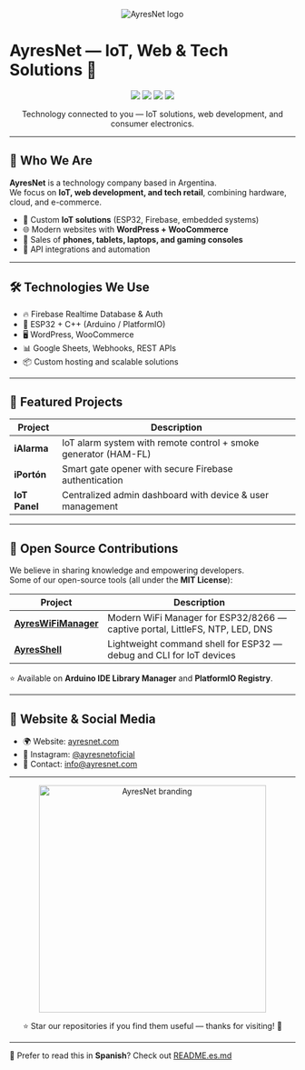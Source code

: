 <p align="center">
  <img src="https://res.cloudinary.com/dxunooptp/image/upload/v1754359437/banner_github_20250804_225256_0000_i9yrwv.jpg" alt="AyresNet logo"/>
</p>

# AyresNet — IoT, Web & Tech Solutions 👋

<p align="center">
  <img src="https://img.shields.io/badge/ESP32-ready-blue?logo=espressif" />
  <img src="https://img.shields.io/badge/Firebase-integrated-orange?logo=firebase" />
  <img src="https://img.shields.io/badge/WordPress-eCommerce-blueviolet?logo=wordpress" />
  <img src="https://img.shields.io/badge/Arctic%20Code%20Vault%20Contributor-%F0%9F%8F%94%EF%B8%8F-blue" />
</p>

<p align="center">
  Technology connected to you — IoT solutions, web development, and consumer electronics.
</p>

---

## 🚀 Who We Are

**AyresNet** is a technology company based in Argentina.  
We focus on **IoT, web development, and tech retail**, combining hardware, cloud, and e-commerce.

- 🧠 Custom **IoT solutions** (ESP32, Firebase, embedded systems)  
- 🌐 Modern websites with **WordPress + WooCommerce**  
- 📱 Sales of **phones, tablets, laptops, and gaming consoles**  
- 🧩 API integrations and automation  

---

## 🛠️ Technologies We Use

- 🔥 Firebase Realtime Database & Auth  
- 📶 ESP32 + C++ (Arduino / PlatformIO)  
- 🖥️ WordPress, WooCommerce  
- 📊 Google Sheets, Webhooks, REST APIs  
- 📦 Custom hosting and scalable solutions  

---

## 📱 Featured Projects

| Project      | Description                                                  |
|--------------|--------------------------------------------------------------|
| **iAlarma**  | IoT alarm system with remote control + smoke generator (HAM-FL) |
| **iPortón**  | Smart gate opener with secure Firebase authentication        |
| **IoT Panel**| Centralized admin dashboard with device & user management    |

---

## 🧩 Open Source Contributions

We believe in sharing knowledge and empowering developers.  
Some of our open-source tools (all under the **MIT License**):

| Project                                                                 | Description                                                                 |
|-------------------------------------------------------------------------|-----------------------------------------------------------------------------|
| [**AyresWiFiManager**](https://github.com/ayresnet/AyresWiFiManager)    | Modern WiFi Manager for ESP32/8266 — captive portal, LittleFS, NTP, LED, DNS |
| [**AyresShell**](https://github.com/ayresnet/AyresShell)                | Lightweight command shell for ESP32 — debug and CLI for IoT devices          |

⭐ Available on **Arduino IDE Library Manager** and **PlatformIO Registry**.  

---

## 🔗 Website & Social Media

- 🌍 Website: [ayresnet.com](https://ayresnet.com)  
- 📱 Instagram: [@ayresnetoficial](https://instagram.com/ayresnetoficial)  
- 📧 Contact: info@ayresnet.com  

---

<p align="center">
  <img src="https://ayresnet.com/wp-content/uploads/2024/12/ayresnet-logo-transparente-blanco.webp" width="400" alt="AyresNet branding"/>
</p>

<p align="center">
  ⭐ Star our repositories if you find them useful — thanks for visiting! 🚀
</p>

---

📄 Prefer to read this in **Spanish**? Check out [README.es.md](README.es.md)
